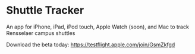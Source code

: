 # Shuttle Tracker
An app for iPhone, iPad, iPod touch, Apple Watch (soon), and Mac to track Rensselaer campus shuttles

Download the beta today: https://testflight.apple.com/join/GsmZkfgd
